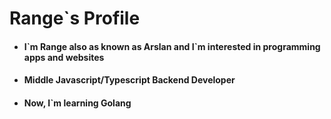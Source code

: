 # Range`s Profile
* #### I\`m Range also as known as Arslan and I\`m interested in programming apps and websites
* #### Middle Javascript/Typescript Backend Developer
* #### Now, I`m learning Golang
